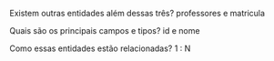 Existem outras entidades além dessas três?
professores e matricula

Quais são os principais campos e tipos?
id e nome

Como essas entidades estão relacionadas?
1 : N
